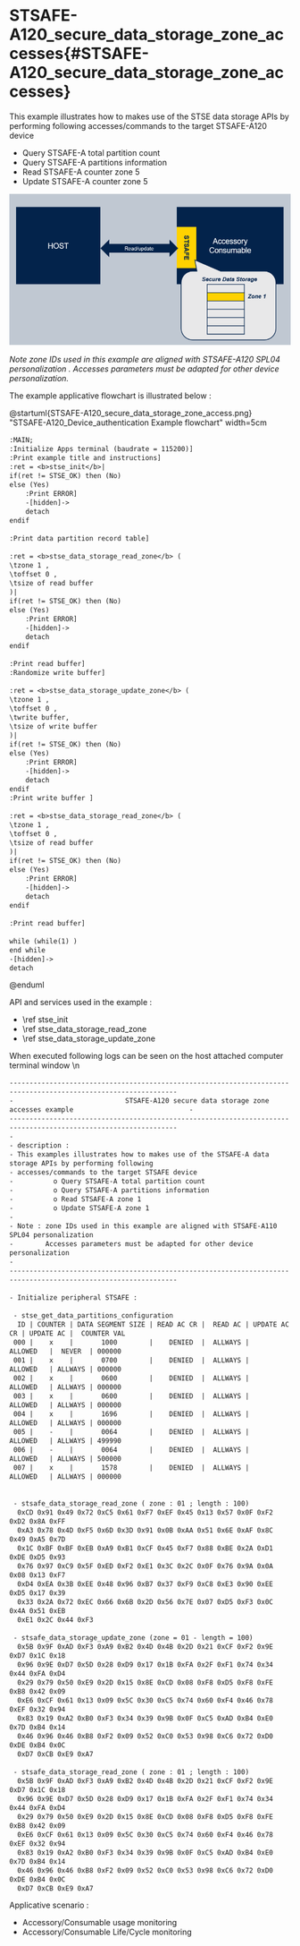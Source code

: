 # STSAFE-A120_secure_data_storage_zone_accesses{#STSAFE-A120_secure_data_storage_zone_accesses}

This example illustrates how to makes use of the STSE data storage APIs by performing following accesses/commands to the target STSAFE-A120 device
- Query STSAFE-A total partition count
- Query STSAFE-A partitions information
- Read STSAFE-A counter zone 5
- Update STSAFE-A counter zone 5

![STSAFE-A120_secure_data_storage_counter_access_example](./secure_data_storage_zone_access_example.png)

*Note zone IDs used in this example are aligned with STSAFE-A120 SPL04 personalization . Accesses parameters must be adapted for other device personalization.* 

The example applicative flowchart is illustrated below :

@startuml{STSAFE-A120_secure_data_storage_zone_access.png} "STSAFE-A120_Device_authentication Example flowchart" width=5cm

	:MAIN;
	:Initialize Apps terminal (baudrate = 115200)]
	:Print example title and instructions]
	:ret = <b>stse_init</b>|
	if(ret != STSE_OK) then (No)
	else (Yes)
		:Print ERROR]
		-[hidden]->
		detach
	endif
	
	:Print data partition record table]
	
	:ret = <b>stse_data_storage_read_zone</b> (
	\tzone 1 , 
	\toffset 0 , 
	\tsize of read buffer
	)|
	if(ret != STSE_OK) then (No)
	else (Yes)
		:Print ERROR]
		-[hidden]->
		detach
	endif
	
	:Print read buffer]
	:Randomize write buffer]
	
	:ret = <b>stse_data_storage_update_zone</b> (
	\tzone 1 ,
	\toffset 0 , 
	\twrite buffer,
	\tsize of write buffer
	)|
	if(ret != STSE_OK) then (No)
	else (Yes)
		:Print ERROR]
		-[hidden]->
		detach
	endif
	:Print write buffer ]
	
	:ret = <b>stse_data_storage_read_zone</b> (
	\tzone 1 , 
	\toffset 0 , 
	\tsize of read buffer
	)|
	if(ret != STSE_OK) then (No)
	else (Yes)
		:Print ERROR]
		-[hidden]->
		detach
	endif
	
	:Print read buffer]
	
	while (while(1) )
	end while
	-[hidden]->
	detach
@enduml

API and services used in the example :

- \ref stse_init
- \ref stse_data_storage_read_zone
- \ref stse_data_storage_update_zone


When executed following logs can be seen on the host attached computer terminal window \n


```
----------------------------------------------------------------------------------------------------------------
-                            STSAFE-A120 secure data storage zone accesses example                             -
----------------------------------------------------------------------------------------------------------------
-
- description :
- This examples illustrates how to makes use of the STSAFE-A data storage APIs by performing following
- accesses/commands to the target STSAFE device
-          o Query STSAFE-A total partition count
-          o Query STSAFE-A partitions information
-          o Read STSAFE-A zone 1
-          o Update STSAFE-A zone 1
-
- Note : zone IDs used in this example are aligned with STSAFE-A110 SPL04 personalization
-        Accesses parameters must be adapted for other device personalization
-
----------------------------------------------------------------------------------------------------------------

- Initialize peripheral STSAFE :

 - stse_get_data_partitions_configuration
  ID | COUNTER | DATA SEGMENT SIZE | READ AC CR |  READ AC | UPDATE AC CR | UPDATE AC |  COUNTER VAL
 000 |    x    |       1000        |    DENIED  |  ALLWAYS |    ALLOWED   |  NEVER  | 000000
 001 |    x    |       0700        |    DENIED  |  ALLWAYS |    ALLOWED   | ALLWAYS | 000000
 002 |    x    |       0600        |    DENIED  |  ALLWAYS |    ALLOWED   | ALLWAYS | 000000
 003 |    x    |       0600        |    DENIED  |  ALLWAYS |    ALLOWED   | ALLWAYS | 000000
 004 |    x    |       1696        |    DENIED  |  ALLWAYS |    ALLOWED   | ALLWAYS | 000000
 005 |    -    |       0064        |    DENIED  |  ALLWAYS |    ALLOWED   | ALLWAYS | 499990
 006 |    -    |       0064        |    DENIED  |  ALLWAYS |    ALLOWED   | ALLWAYS | 500000
 007 |    x    |       1578        |    DENIED  |  ALLWAYS |    ALLOWED   | ALLWAYS | 000000


 - stsafe_data_storage_read_zone ( zone : 01 ; length : 100)
  0xCD 0x91 0x49 0x72 0xC5 0x61 0xF7 0xEF 0x45 0x13 0x57 0x0F 0xF2 0xD2 0x8A 0xFF
  0xA3 0x78 0x4D 0xF5 0x6D 0x3D 0x91 0x0B 0xAA 0x51 0x6E 0xAF 0x8C 0x49 0xA5 0x7D
  0x1C 0xBF 0xBF 0xEB 0xA9 0xB1 0xCF 0x45 0xF7 0x88 0xBE 0x2A 0xD1 0xDE 0xD5 0x93
  0x76 0x97 0xC9 0x5F 0xED 0xF2 0xE1 0x3C 0x2C 0x0F 0x76 0x9A 0x0A 0x08 0x13 0xF7
  0xD4 0xEA 0x3B 0xEE 0x48 0x96 0xB7 0x37 0xF9 0xC8 0xE3 0x90 0xEE 0xD5 0x17 0x39
  0x33 0x2A 0x72 0xEC 0x66 0x6B 0x2D 0x56 0x7E 0x07 0xD5 0xF3 0x0C 0x4A 0x51 0xEB
  0xE1 0x2C 0x44 0xF3

 - stsafe_data_storage_update_zone (zone = 01 - length = 100)
  0x5B 0x9F 0xAD 0xF3 0xA9 0xB2 0x4D 0x4B 0x2D 0x21 0xCF 0xF2 0x9E 0xD7 0x1C 0x18
  0x96 0x9E 0xD7 0x5D 0x28 0xD9 0x17 0x1B 0xFA 0x2F 0xF1 0x74 0x34 0x44 0xFA 0xD4
  0x29 0x79 0x50 0xE9 0x2D 0x15 0x8E 0xCD 0x08 0xF8 0xD5 0xF8 0xFE 0xB8 0x42 0x09
  0xE6 0xCF 0x61 0x13 0x09 0x5C 0x30 0xC5 0x74 0x60 0xF4 0x46 0x78 0xEF 0x32 0x94
  0x83 0x19 0xA2 0xB0 0xF3 0x34 0x39 0x9B 0x0F 0xC5 0xAD 0xB4 0xE0 0x7D 0xB4 0x14
  0x46 0x96 0x46 0xB8 0xF2 0x09 0x52 0xC0 0x53 0x98 0xC6 0x72 0xD0 0xDE 0xB4 0x0C
  0xD7 0xCB 0xE9 0xA7

 - stsafe_data_storage_read_zone ( zone : 01 ; length : 100)
  0x5B 0x9F 0xAD 0xF3 0xA9 0xB2 0x4D 0x4B 0x2D 0x21 0xCF 0xF2 0x9E 0xD7 0x1C 0x18
  0x96 0x9E 0xD7 0x5D 0x28 0xD9 0x17 0x1B 0xFA 0x2F 0xF1 0x74 0x34 0x44 0xFA 0xD4
  0x29 0x79 0x50 0xE9 0x2D 0x15 0x8E 0xCD 0x08 0xF8 0xD5 0xF8 0xFE 0xB8 0x42 0x09
  0xE6 0xCF 0x61 0x13 0x09 0x5C 0x30 0xC5 0x74 0x60 0xF4 0x46 0x78 0xEF 0x32 0x94
  0x83 0x19 0xA2 0xB0 0xF3 0x34 0x39 0x9B 0x0F 0xC5 0xAD 0xB4 0xE0 0x7D 0xB4 0x14
  0x46 0x96 0x46 0xB8 0xF2 0x09 0x52 0xC0 0x53 0x98 0xC6 0x72 0xD0 0xDE 0xB4 0x0C
  0xD7 0xCB 0xE9 0xA7

```

Applicative scenario : 

- Accessory/Consumable usage monitoring 
- Accessory/Consumable Life/Cycle monitoring 